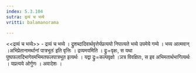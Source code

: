 ```yaml
---
index: 5.3.104
sutra: द्रव्यं च भव्ये
vritti: balamanorama

---
```

<<द्रव्यं च भव्ये>> - द्रव्यं च भव्ये । द्रुशब्दादिवार्थवृत्तेर्यप्रत्ययो निपात्यते भव्ये उपमेये गम्ये । भव्य आत्मवान् ।अभिप्रेतानामर्थानां पात्रभूतः॑ इति वृत्तिः । द्रव्यमयमिति । द्रुः=वृक्षः, स यथा पुष्पफलादिभागेवमभिमतफलपात्रभूत इत्यर्थः । यद्वा द्रुः=कल्पवृक्षो ।ञत्र विवक्षितः, स इव अभिमतार्थभागित्यर्थः । यप्रत्यये ओर्गुणः । अवादेशः । 